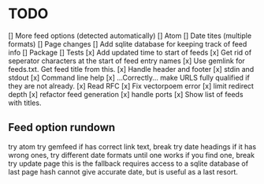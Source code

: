 # TODO

[] More feed options (detected automatically)
    [] Atom
    [] Date tites (multiple formats)
    [] Page changes
        [] Add sqlite database for keeping track of feed info
[] Package
[] Tests
[x] Add updated time to start of feeds
[x] Get rid of seperator characters at the start of feed entry names
[x] Use gemlink for feeds.txt. Get feed title from this.
[x] Handle header and footer
[x] stdin and stdout
[x] Command line help
[x] ...Correctly... make URLS fully qualified if they are not already.
    [x] Read RFC
[x] Fix vectorpoem error
[x] limit redirect depth
[x] refactor feed generation
[x] handle ports
[x] Show list of feeds with titles.

## Feed option rundown

try atom
try gemfeed
    if has correct link text, break
try date headings
    if it has wrong ones, try different date formats until one works
    if you find one, break
try update page
    this is the fallback
    requires access to a sqlite database of last page hash
    cannot give accurate date, but is useful as a last resort.